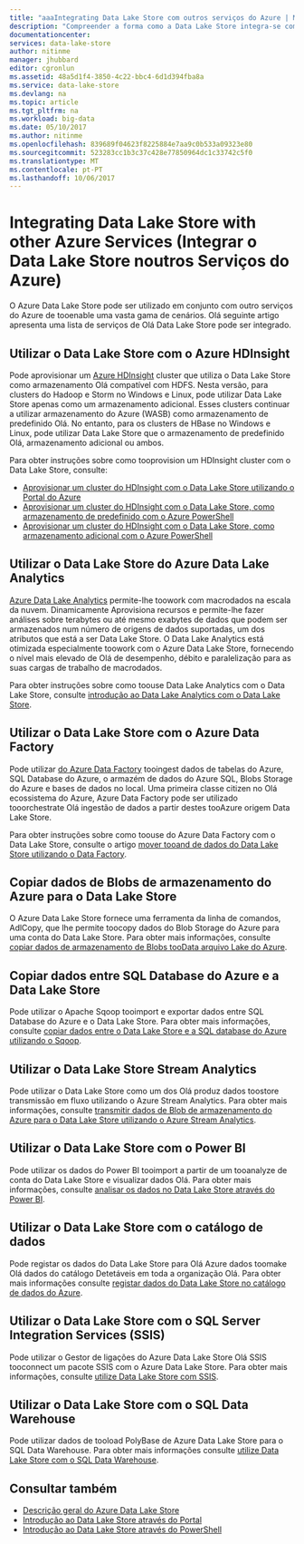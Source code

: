 ```yaml
---
title: "aaaIntegrating Data Lake Store com outros serviços do Azure | Microsoft Docs"
description: "Compreender a forma como a Data Lake Store integra-se com outros serviços do Azure"
documentationcenter: 
services: data-lake-store
author: nitinme
manager: jhubbard
editor: cgronlun
ms.assetid: 48a5d1f4-3850-4c22-bbc4-6d1d394fba8a
ms.service: data-lake-store
ms.devlang: na
ms.topic: article
ms.tgt_pltfrm: na
ms.workload: big-data
ms.date: 05/10/2017
ms.author: nitinme
ms.openlocfilehash: 839689f04623f8225884e7aa9c0b533a09323e80
ms.sourcegitcommit: 523283cc1b3c37c428e77850964dc1c33742c5f0
ms.translationtype: MT
ms.contentlocale: pt-PT
ms.lasthandoff: 10/06/2017
---
```

# <a name="integrating-data-lake-store-with-other-azure-services"></a>Integrating Data Lake Store with other Azure Services (Integrar o Data Lake Store noutros Serviços do Azure)
O Azure Data Lake Store pode ser utilizado em conjunto com outro serviços do Azure de tooenable uma vasta gama de cenários. Olá seguinte artigo apresenta uma lista de serviços de Olá Data Lake Store pode ser integrado.

## <a name="use-data-lake-store-with-azure-hdinsight"></a>Utilizar o Data Lake Store com o Azure HDInsight
Pode aprovisionar um [Azure HDInsight](https://azure.microsoft.com/documentation/learning-paths/hdinsight-self-guided-hadoop-training/) cluster que utiliza o Data Lake Store como armazenamento Olá compatível com HDFS. Nesta versão, para clusters do Hadoop e Storm no Windows e Linux, pode utilizar Data Lake Store apenas como um armazenamento adicional. Esses clusters continuar a utilizar armazenamento do Azure (WASB) como armazenamento de predefinido Olá. No entanto, para os clusters de HBase no Windows e Linux, pode utilizar Data Lake Store que o armazenamento de predefinido Olá, armazenamento adicional ou ambos.

Para obter instruções sobre como tooprovision um HDInsight cluster com o Data Lake Store, consulte:

* [Aprovisionar um cluster do HDInsight com o Data Lake Store utilizando o Portal do Azure](data-lake-store-hdinsight-hadoop-use-portal.md)
* [Aprovisionar um cluster do HDInsight com o Data Lake Store, como armazenamento de predefinido com o Azure PowerShell](data-lake-store-hdinsight-hadoop-use-powershell-for-default-storage.md)
* [Aprovisionar um cluster do HDInsight com o Data Lake Store, como armazenamento adicional com o Azure PowerShell](data-lake-store-hdinsight-hadoop-use-powershell.md)

## <a name="use-data-lake-store-with-azure-data-lake-analytics"></a>Utilizar o Data Lake Store do Azure Data Lake Analytics
[Azure Data Lake Analytics](../data-lake-analytics/data-lake-analytics-overview.md) permite-lhe toowork com macrodados na escala da nuvem. Dinamicamente Aprovisiona recursos e permite-lhe fazer análises sobre terabytes ou até mesmo exabytes de dados que podem ser armazenados num número de origens de dados suportadas, um dos atributos que está a ser Data Lake Store. O Data Lake Analytics está otimizada especialmente toowork com o Azure Data Lake Store, fornecendo o nível mais elevado de Olá de desempenho, débito e paralelização para as suas cargas de trabalho de macrodados.

Para obter instruções sobre como toouse Data Lake Analytics com o Data Lake Store, consulte [introdução ao Data Lake Analytics com o Data Lake Store](../data-lake-analytics/data-lake-analytics-get-started-portal.md).

## <a name="use-data-lake-store-with-azure-data-factory"></a>Utilizar o Data Lake Store com o Azure Data Factory
Pode utilizar [do Azure Data Factory](https://azure.microsoft.com/services/data-factory/) tooingest dados de tabelas do Azure, SQL Database do Azure, o armazém de dados do Azure SQL, Blobs Storage do Azure e bases de dados no local. Uma primeira classe citizen no Olá ecossistema do Azure, Azure Data Factory pode ser utilizado tooorchestrate Olá ingestão de dados a partir destes tooAzure origem Data Lake Store.

Para obter instruções sobre como toouse do Azure Data Factory com o Data Lake Store, consulte o artigo [mover tooand de dados do Data Lake Store utilizando o Data Factory](../data-factory/data-factory-azure-datalake-connector.md).

## <a name="copy-data-from-azure-storage-blobs-into-data-lake-store"></a>Copiar dados de Blobs de armazenamento do Azure para o Data Lake Store
O Azure Data Lake Store fornece uma ferramenta da linha de comandos, AdlCopy, que lhe permite toocopy dados do Blob Storage do Azure para uma conta do Data Lake Store. Para obter mais informações, consulte [copiar dados de armazenamento de Blobs tooData arquivo Lake do Azure](data-lake-store-copy-data-azure-storage-blob.md).

## <a name="copy-data-between-azure-sql-database-and-data-lake-store"></a>Copiar dados entre SQL Database do Azure e a Data Lake Store
Pode utilizar o Apache Sqoop tooimport e exportar dados entre SQL Database do Azure e o Data Lake Store. Para obter mais informações, consulte [copiar dados entre o Data Lake Store e a SQL database do Azure utilizando o Sqoop](data-lake-store-data-transfer-sql-sqoop.md).

## <a name="use-data-lake-store-with-stream-analytics"></a>Utilizar o Data Lake Store Stream Analytics
Pode utilizar o Data Lake Store como um dos Olá produz dados toostore transmissão em fluxo utilizando o Azure Stream Analytics. Para obter mais informações, consulte [transmitir dados de Blob de armazenamento do Azure para o Data Lake Store utilizando o Azure Stream Analytics](data-lake-store-stream-analytics.md).

## <a name="use-data-lake-store-with-power-bi"></a>Utilizar o Data Lake Store com o Power BI
Pode utilizar os dados do Power BI tooimport a partir de um tooanalyze de conta do Data Lake Store e visualizar dados Olá. Para obter mais informações, consulte [analisar os dados no Data Lake Store através do Power BI](data-lake-store-power-bi.md).

## <a name="use-data-lake-store-with-data-catalog"></a>Utilizar o Data Lake Store com o catálogo de dados
Pode registar os dados do Data Lake Store para Olá Azure dados toomake Olá dados do catálogo Detetáveis em toda a organização Olá. Para obter mais informações consulte [registar dados do Data Lake Store no catálogo de dados do Azure](data-lake-store-with-data-catalog.md).

## <a name="use-data-lake-store-with-sql-server-integration-services-ssis"></a>Utilizar o Data Lake Store com o SQL Server Integration Services (SSIS)
Pode utilizar o Gestor de ligações do Azure Data Lake Store Olá SSIS tooconnect um pacote SSIS com o Azure Data Lake Store. Para obter mais informações, consulte [utilize Data Lake Store com SSIS](https://docs.microsoft.com/sql/integration-services/connection-manager/azure-data-lake-store-connection-manager).

## <a name="use-data-lake-store-with-sql-data-warehouse"></a>Utilizar o Data Lake Store com o SQL Data Warehouse
Pode utilizar dados de tooload PolyBase de Azure Data Lake Store para o SQL Data Warehouse. Para obter mais informações consulte [utilize Data Lake Store com o SQL Data Warehouse](../sql-data-warehouse/sql-data-warehouse-load-from-azure-data-lake-store.md).

## <a name="see-also"></a>Consultar também
* [Descrição geral do Azure Data Lake Store](data-lake-store-overview.md)
* [Introdução ao Data Lake Store através do Portal](data-lake-store-get-started-portal.md)
* [Introdução ao Data Lake Store através do PowerShell](data-lake-store-get-started-powershell.md)  

